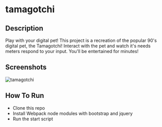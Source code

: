 # tamagotchi

## Description
 Play with your digital pet! This project is a recreation of the popular 90's digital pet, the Tamagotchi! Interact with the pet and watch it's needs meters respond to your input. You'll be entertained for minutes!

## Screenshots
![tamagotchi]()

## How To Run
* Clone this repo
* Install Webpack node modules with bootstrap and jquery
* Run the start script